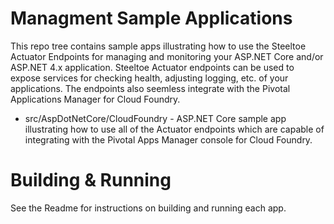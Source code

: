 # Managment Sample Applications
This repo tree contains sample apps illustrating how to use the Steeltoe Actuator Endpoints for managing and monitoring your ASP.NET Core and/or ASP.NET 4.x application. Steeltoe Actuator endpoints can be used to expose services for checking health, adjusting logging, etc. of your applications. The endpoints also seemless integrate with the Pivotal Applications Manager for Cloud Foundry.
 
* src/AspDotNetCore/CloudFoundry - ASP.NET Core sample app illustrating how to use all of the Actuator endpoints which are capable of integrating with the Pivotal Apps Manager console for Cloud Foundry. 

# Building & Running
See the Readme for instructions on building and running each app.
